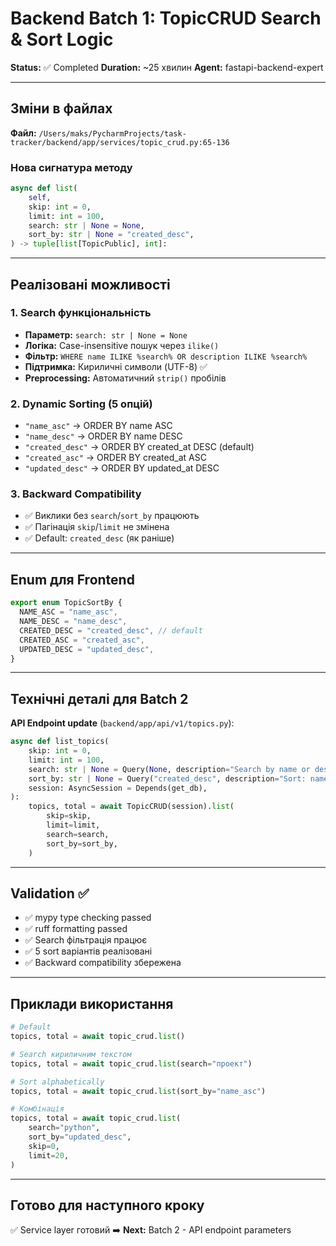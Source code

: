 # Backend Batch 1: TopicCRUD Search & Sort Logic

**Status:** ✅ Completed
**Duration:** ~25 хвилин
**Agent:** fastapi-backend-expert

---

## Зміни в файлах

**Файл:** `/Users/maks/PycharmProjects/task-tracker/backend/app/services/topic_crud.py:65-136`

### Нова сигнатура методу

```python
async def list(
    self,
    skip: int = 0,
    limit: int = 100,
    search: str | None = None,
    sort_by: str | None = "created_desc",
) -> tuple[list[TopicPublic], int]:
```

---

## Реалізовані можливості

### 1. Search функціональність
- **Параметр:** `search: str | None = None`
- **Логіка:** Case-insensitive пошук через `ilike()`
- **Фільтр:** `WHERE name ILIKE %search% OR description ILIKE %search%`
- **Підтримка:** Кириличні символи (UTF-8) ✅
- **Preprocessing:** Автоматичний `strip()` пробілів

### 2. Dynamic Sorting (5 опцій)
- `"name_asc"` → ORDER BY name ASC
- `"name_desc"` → ORDER BY name DESC
- `"created_desc"` → ORDER BY created_at DESC (default)
- `"created_asc"` → ORDER BY created_at ASC
- `"updated_desc"` → ORDER BY updated_at DESC

### 3. Backward Compatibility
- ✅ Виклики без `search`/`sort_by` працюють
- ✅ Пагінація `skip`/`limit` не змінена
- ✅ Default: `created_desc` (як раніше)

---

## Enum для Frontend

```typescript
export enum TopicSortBy {
  NAME_ASC = "name_asc",
  NAME_DESC = "name_desc",
  CREATED_DESC = "created_desc", // default
  CREATED_ASC = "created_asc",
  UPDATED_DESC = "updated_desc",
}
```

---

## Технічні деталі для Batch 2

**API Endpoint update** (`backend/app/api/v1/topics.py`):

```python
async def list_topics(
    skip: int = 0,
    limit: int = 100,
    search: str | None = Query(None, description="Search by name or description"),
    sort_by: str | None = Query("created_desc", description="Sort: name_asc|name_desc|created_desc|created_asc|updated_desc"),
    session: AsyncSession = Depends(get_db),
):
    topics, total = await TopicCRUD(session).list(
        skip=skip,
        limit=limit,
        search=search,
        sort_by=sort_by,
    )
```

---

## Validation ✅

- ✅ mypy type checking passed
- ✅ ruff formatting passed
- ✅ Search фільтрація працює
- ✅ 5 sort варіантів реалізовані
- ✅ Backward compatibility збережена

---

## Приклади використання

```python
# Default
topics, total = await topic_crud.list()

# Search кириличним текстом
topics, total = await topic_crud.list(search="проект")

# Sort alphabetically
topics, total = await topic_crud.list(sort_by="name_asc")

# Комбінація
topics, total = await topic_crud.list(
    search="python",
    sort_by="updated_desc",
    skip=0,
    limit=20,
)
```

---

## Готово для наступного кроку

✅ Service layer готовий
➡️ **Next:** Batch 2 - API endpoint parameters

